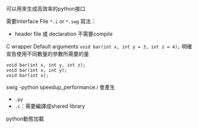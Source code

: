 可以用來生成高效率的python接口

需要Interface File `*.i` or  `*.swg`
寫法：
- header file 或 declaration 不需要compile

C wrapper
Default arguments
`void bar(int x, int y = 3, int z = 4);`
明確宣告使用不同數量的參數所需要的量
```
void bar(int x, int y, int z);
void bar(int x, int y);
void bar(int x);
```

swig -python speedup_performance.i
會產生
- `.py`
- `.c`：需要編譯成shared library

python動態加載